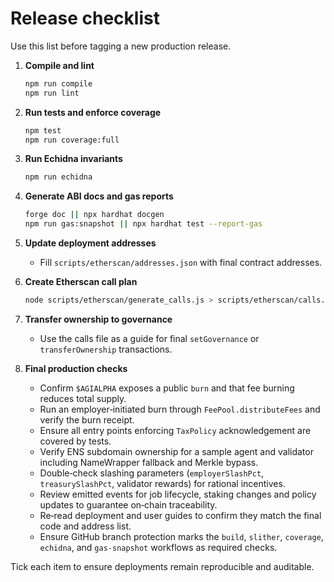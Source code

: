 # Release checklist

Use this list before tagging a new production release.

1. **Compile and lint**
   ```bash
   npm run compile
   npm run lint
   ```
2. **Run tests and enforce coverage**
   ```bash
   npm test
   npm run coverage:full
   ```
3. **Run Echidna invariants**
   ```bash
   npm run echidna
   ```
4. **Generate ABI docs and gas reports**
   ```bash
   forge doc || npx hardhat docgen
   npm run gas:snapshot || npx hardhat test --report-gas
   ```
5. **Update deployment addresses**
   - Fill `scripts/etherscan/addresses.json` with final contract addresses.
6. **Create Etherscan call plan**
   ```bash
   node scripts/etherscan/generate_calls.js > scripts/etherscan/calls.json
   ```
7. **Transfer ownership to governance**
   - Use the calls file as a guide for final `setGovernance` or `transferOwnership` transactions.

8. **Final production checks**
   - Confirm `$AGIALPHA` exposes a public `burn` and that fee burning reduces total supply.
   - Run an employer‑initiated burn through `FeePool.distributeFees` and verify the burn receipt.
   - Ensure all entry points enforcing `TaxPolicy` acknowledgement are covered by tests.
   - Verify ENS subdomain ownership for a sample agent and validator including NameWrapper fallback and Merkle bypass.
   - Double‑check slashing parameters (`employerSlashPct`, `treasurySlashPct`, validator rewards) for rational incentives.
   - Review emitted events for job lifecycle, staking changes and policy updates to guarantee on‑chain traceability.
   - Re‑read deployment and user guides to confirm they match the final code and address list.
   - Ensure GitHub branch protection marks the `build`, `slither`, `coverage`, `echidna`, and `gas-snapshot` workflows as required checks.

Tick each item to ensure deployments remain reproducible and auditable.
